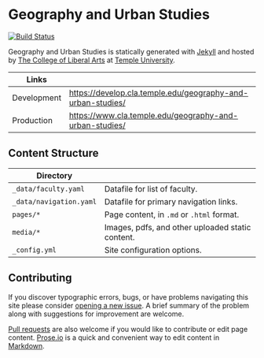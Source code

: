 # Geography and Urban Studies

[![Build Status][travis-img]][travis]

Geography and Urban Studies is statically generated with [Jekyll](https://jekyllrb.com) and hosted by [The College of Liberal Arts](https://liberalarts.temple.edu) at [Temple University](https://temple.edu).

| Links |  |
| --- | --- |
| Development | https://develop.cla.temple.edu/geography-and-urban-studies/ |
| Production | https://www.cla.temple.edu/geography-and-urban-studies/ |

## Content Structure

| Directory |  |
| --- | --- |
| ````_data/faculty.yaml```` | Datafile for list of faculty. |
| ````_data/navigation.yaml```` | Datafile for primary   navigation links. |
| ````pages/*```` | Page content, in ````.md```` or ````.html```` format. |
| ````media/*```` | Images, pdfs, and other uploaded static content. |
| ````_config.yml```` | Site configuration options. |

## Contributing

If you discover typographic errors, bugs, or have problems navigating this site please consider [opening a new issue][issue]. A brief summary of the problem along with suggestions for improvement are welcome.

[Pull requests][pr] are also welcome if you would like to contribute or edit page content. [Prose.io][prose] is a quick and convenient way to edit content in [Markdown][md].


[travis]: https://travis-ci.org/TULiberalArts/Geography-and-Urban-Studies
[travis-img]: https://travis-ci.org/TULiberalArts/Geography-and-Urban-Studies.svg?branch=master
[jekyll]: https://https://jekyllrb.com
[issue]: https://github.com/TULiberalArts/Geography-and-Urban-Studies/issues
[pr]: https://help.github.com/articles/about-pull-requests/
[prose]: https://prose.io/#TULiberalArts/Geography-and-Urban-Studies
[md]: http://whatismarkdown.com/
